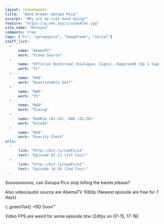 ```yaml
---
layout: releasepost
title:  "BanG Dream! Garupa Pico"
excerpt: "Why are my cute band dying?"
feature: "https://p.n4o.xyz/i/u2vb4lmv.jpg"
site_name: "Release"
comments: true
tags: ["tv", "garupapico", "bangdream", "serial"]
staff_list:
  - 
      name: "AbemaTV"
      work: "Video Source"
  - 
      name: "Official Bushiroad (Dialogue, Signs), Kagerou98 (Ep 1 Signs), Ohyododesu (ED Songs)"
      work: "TL"
  - 
      name: "N4O"
      work: "Questionable Edit"
  - 
      name: "N4O"
      work: "TS"
  - 
      name: "N4O"
      work: "Timing"
  - 
      name: "BadRim (01-24), N4O (25-26)"
      work: "Encode"
  - 
      name: "N4O"
      work: "Quarity Check"
urls:
  - 
      link: "http://bit.ly/naoPico1"
      text: "Episode 01-13 (1st Cour)"
  -
      link: "http://bit.ly/naoPico2"
      text: "Episode 14-26 (2nd Cour)"
---
```


Soooooooooo, can Garupa Pico stop killing the bands please?

Also video/audio source are AbemaTV 1080p (Newest episode are free for 7 days)

{:.greenText}
\>BD Soon™

Video FPS are weird for some episode btw (24fps on 07-15, 17-18)
